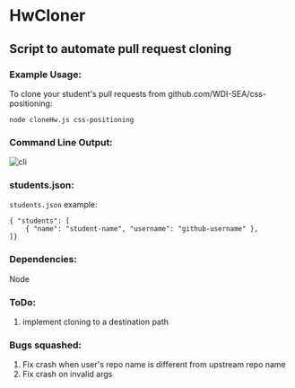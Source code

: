 # HwCloner
## Script to automate pull request cloning

### Example Usage:
To clone your student's pull requests from github.com/WDI-SEA/css-positioning:

`node cloneHw.js css-positioning`

### Command Line Output: 
![cli](https://i.imgur.com/xO6kaDr.png)

### students.json:
`students.json` example:
```
{ "students": [
    { "name": "student-name", "username": "github-username" },
]}
```
### Dependencies:
Node

### ToDo: 
1. implement cloning to a destination path

### Bugs squashed:
1. Fix crash when user's repo name is different from upstream repo name
2. Fix crash on invalid args